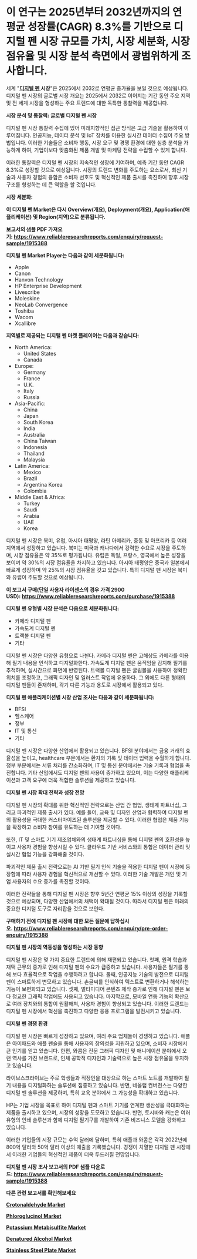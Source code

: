 <p><h1>이 연구는 2025년부터 2032년까지의 연평균 성장률(CAGR) 8.3%를 기반으로 디지털 펜 시장 규모를 가치, 시장 세분화, 시장 점유율 및 시장 분석 측면에서 광범위하게 조사합니다.</h1></p><p>세계 "<strong><a href="https://www.reliableresearchreports.com/digital-pens-r1915388?utm_campaign=106&utm_medium=8&utm_source=Github&utm_content=ia&utm_term=18032025&utm_id=digital-pens">디지털 펜&nbsp;</a></strong><strong>시장</strong>"은 2025에서 2032로 연평균 증가율을 보일 것으로 예상됩니다. 디지털 펜 시장의 글로벌 시장 개요는 2025에서 2032로 이어지는 기간 동안 주요 지역 및 전 세계 시장을 형성하는 주요 트렌드에 대한 독특한 통찰력을 제공합니다.</p>
<p><strong>시장 분석 및 통찰력: 글로벌 디지털 펜 시장</strong></p>
<p><p>디지털 펜 시장 통찰력 수집에 있어 미래지향적인 접근 방식은 고급 기술을 활용하여 이루어집니다. 인공지능, 데이터 분석 및 IoT 장치를 이용한 실시간 데이터 수집이 주요 방법입니다. 이러한 기술들은 소비자 행동, 시장 요구 및 경쟁 환경에 대한 심층 분석을 가능하게 하여, 기업이보다 맞춤화된 제품 개발 및 마케팅 전략을 수립할 수 있게 합니다. </p><p>이러한 통찰력은 디지털 펜 시장의 지속적인 성장에 기여하며, 예측 기간 동안 CAGR 8.3%로 성장할 것으로 예상됩니다. 시장의 트렌드 변화를 주도하는 요소로서, 최신 기술과 사용자 경험의 융합은 소비자 선호도 및 혁신적인 제품 출시를 촉진하여 향후 시장 구조를 형성하는 데 큰 역할을 할 것입니다.</p><a href="%7CAUTHORITHY_DOMAIN_URL%7C?utm_campaign=106&utm_medium=8&utm_source=Github&utm_content=ia&utm_term=18032025&utm_id=digital-pens"></a></p>
<p><strong>시장 세분화:</strong></p>
<p><strong>이 디지털 펜 Market은 다시 Overview(개요), Deployment(개요), Application(애플리케이션) 및 Region(지역)으로 분류됩니다.</strong></p>
<p><strong>보고서의 샘플 PDF 가져오기:&nbsp;<a href="https://www.reliableresearchreports.com/enquiry/request-sample/1915388?utm_campaign=106&utm_medium=8&utm_source=Github&utm_content=ia&utm_term=18032025&utm_id=digital-pens">https://www.reliableresearchreports.com/enquiry/request-sample/1915388</a></strong><strong></strong></p>
<p><strong>디지털 펜 Market Player는 다음과 같이 세분화됩니다:</strong></p>
<p><ul><li>Apple</li><li>Canon</li><li>Hanvon Technology</li><li>HP Enterprise Development</li><li>Livescribe</li><li>Moleskine</li><li>NeoLab Convergence</li><li>Toshiba</li><li>Wacom</li><li>Xcallibre</li></ul></p>
<p><strong>지역별로 제공되는 디지털 펜 마켓 플레이어는 다음과 같습니다:</strong></p>
<p><ul>
    <li>
        North America:
        <ul>
            <li>United States</li>
            <li>Canada</li>
        </ul>
    </li>
    <li>
        Europe:
        <ul>
            <li>Germany</li>
            <li>France</li>
            <li>U.K.</li>
            <li>Italy</li>
            <li>Russia</li>
        </ul>
    </li>
    <li>
        Asia-Pacific:
        <ul>
            <li>China</li>
            <li>Japan</li>
            <li>South Korea</li>
            <li>India</li>
            <li>Australia</li>
            <li>China Taiwan</li>
            <li>Indonesia</li>
            <li>Thailand</li>
            <li>Malaysia</li>
        </ul>
    </li>
    <li>
        Latin America:
        <ul>
            <li>Mexico</li>
            <li>Brazil</li>
            <li>Argentina Korea</li>
            <li>Colombia</li>
        </ul>
    </li>
    <li>
        Middle East & Africa:
        <ul>
            <li>Turkey</li>
            <li>Saudi</li>
            <li>Arabia</li>
            <li>UAE</li>
            <li>Korea</li>
        </ul>
    </li>
    </ul></p>
<p><p>디지털 펜 시장은 북미, 유럽, 아시아 태평양, 라틴 아메리카, 중동 및 아프리카 등 여러 지역에서 성장하고 있습니다. 북미는 미국과 캐나다에서 강력한 수요로 시장을 주도하며, 시장 점유율은 약 35%로 평가됩니다. 유럽은 독일, 프랑스, 영국에서 높은 성장을 보이며 약 30%의 시장 점유율을 차지하고 있습니다. 아시아 태평양은 중국과 일본에서 빠르게 성장하며 약 25%의 시장 점유율을 갖고 있습니다. 특히 디지털 펜 시장은 북미와 유럽이 주도할 것으로 예상됩니다.</p></p>
<p><strong>이 보고서 구매(단일 사용자 라이센스의 경우 가격 2900 USD):&nbsp;<a href="https://www.reliableresearchreports.com/purchase/1915388?utm_campaign=106&utm_medium=8&utm_source=Github&utm_content=ia&utm_term=18032025&utm_id=digital-pens">https://www.reliableresearchreports.com/purchase/1915388</a></strong></p>
<p><strong>디지털 펜 유형별 시장 분석은 다음으로 세분화됩니다:</strong></p>
<p><ul><li>카메라 디지털 펜</li><li>가속도계 디지털 펜</li><li>트랙볼 디지털 펜</li><li>기타</li></ul></p>
<p><p>디지털 펜 시장은 다양한 유형으로 나뉜다. 카메라 디지털 펜은 고해상도 카메라를 이용해 필기 내용을 인식하고 디지털화한다. 가속도계 디지털 펜은 움직임을 감지해 필기를 추적하며, 실시간으로 화면에 반영된다. 트랙볼 디지털 펜은 굴림볼을 사용하여 정확한 위치를 조정하고, 그래픽 디자인 및 일러스트 작업에 유용하다. 그 외에도 다른 형태의 디지털 펜들이 존재하며, 각기 다른 기능과 용도로 시장에서 활용되고 있다.</p></p>
<p><strong>디지털 펜 애플리케이션별 시장 산업 조사는 다음과 같이 세분화됩니다:</strong></p>
<p><ul><li>BFSI</li><li>헬스케어</li><li>정부</li><li>IT 및 통신</li><li>기타</li></ul></p>
<p><p>디지털 펜 시장은 다양한 산업에서 활용되고 있습니다. BFSI 분야에서는 금융 거래의 효율성을 높이고, healthcare 부문에서는 환자의 기록 및 데이터 입력을 수월하게 합니다. 정부 부문에서는 서류 처리를 간소화하며, IT 및 통신 분야에서는 기술 기록과 협업을 촉진합니다. 기타 산업에서도 디지털 펜의 사용이 증가하고 있으며, 이는 다양한 애플리케이션과 고객 요구에 더욱 적합한 솔루션을 제공하고 있습니다.</p></p>
<p><strong>디지털 펜 시장 확대 전략과 성장 전망</strong></p>
<p><p>디지털 펜 시장의 확대를 위한 혁신적인 전략으로는 산업 간 협업, 생태계 파트너십, 그리고 파괴적인 제품 출시가 있다. 예를 들어, 교육 및 디자인 산업과 협력하여 디지털 펜의 활용성을 극대한 커스터마이즈된 솔루션을 제공할 수 있다. 이러한 협업은 제품 기능을 확장하고 소비자 참여를 유도하는 데 기여할 것이다.</p><p>또한, IT 및 스마트 기기 제조업체와의 생태계 파트너십을 통해 디지털 펜의 호환성을 높이고 사용자 경험을 향상시킬 수 있다. 클라우드 기반 서비스와의 통합은 데이터 관리 및 실시간 협업 기능을 강화해줄 것이다.</p><p>파괴적인 제품 출시 전략으로는 AI 기반 필기 인식 기술을 적용한 디지털 펜이 시장에 등장함에 따라 사용자 경험을 혁신적으로 개선할 수 있다. 이러한 기술 개발은 개인 및 기업 사용자의 수요 증가를 촉진할 것이다.</p><p>이러한 전략들을 통해 디지털 펜 시장은 향후 5년간 연평균 15% 이상의 성장을 기록할 것으로 예상되며, 다양한 산업에서의 채택이 확대될 것이다. 따라서 디지털 펜은 미래의 중요한 디지털 도구로 자리잡을 것으로 보인다.</p></p>
<p><strong>구매하기 전에 디지털 펜 시장에 대한 모든 질문에 답하십시오.&nbsp;<a href="https://www.reliableresearchreports.com/enquiry/pre-order-enquiry/1915388?utm_campaign=106&utm_medium=8&utm_source=Github&utm_content=ia&utm_term=18032025&utm_id=digital-pens">https://www.reliableresearchreports.com/enquiry/pre-order-enquiry/1915388</a></strong><strong></strong></p>
<p><strong>디지털 펜 시장의 역동성을 형성하는 시장 동향</strong></p>
<p><p>디지털 펜 시장은 몇 가지 중요한 트렌드에 의해 재편되고 있습니다. 첫째, 원격 학습과 재택 근무의 증가로 인해 디지털 펜의 수요가 급증하고 있습니다. 사용자들은 필기를 통해 보다 효율적으로 작업을 수행하려고 합니다. 둘째, 인공지능 기술의 발전으로 디지털 펜이 스마트하게 변모하고 있습니다. 손글씨를 인식하여 텍스트로 변환하거나 해석하는 기능이 보편화되고 있습니다. 셋째, 멀티미디어 콘텐츠 제작 증가로 인해 디지털 펜은 보다 정교한 그래픽 작업에도 사용되고 있습니다. 마지막으로, 모바일 연동 기능의 확산으로 여러 장치와의 통합이 원활해져, 사용자 경험이 향상되고 있습니다. 이러한 트렌드는 디지털 펜 시장에서 혁신을 촉진하고 다양한 응용 프로그램을 발전시키고 있습니다.</p></p>
<p><strong>디지털 펜 경쟁 환경</strong></p>
<p><p>디지털 펜 시장은 빠르게 성장하고 있으며, 여러 주요 업체들이 경쟁하고 있습니다. 애플은 아이패드와 애플 펜슬을 통해 사용자의 창의성을 지원하고 있으며, 소비자 시장에서 큰 인기를 얻고 있습니다. 한편, 와콤은 전문 그래픽 디자인 및 애니메이션 분야에서 오랜 역사를 가진 브랜드로, 인체 공학적 디자인과 기술력으로 높은 시장 점유율을 유지하고 있습니다.</p><p>라이브스크라이브는 주로 학생들과 직장인을 대상으로 하는 스마트 노트를 개발하여 필기 내용을 디지털화하는 솔루션에 집중하고 있습니다. 반면, 네올랩 컨버전스는 다양한 디지털 펜 솔루션을 제공하며, 특히 교육 분야에서 그 가능성을 확대하고 있습니다.</p><p>HP는 기업 시장을 목표로 하여 디지털 펜과 스마트 기기를 연계한 생산성을 극대화하는 제품을 출시하고 있으며, 시장의 성장을 도모하고 있습니다. 반면, 토시바와 캐논은 여러 유형의 인쇄 솔루션과 함께 디지털 필기구를 개발하여 기존 비즈니스 모델을 강화하고 있습니다.</p><p>이러한 기업들의 시장 규모는 수억 달러에 달하며, 특히 애플과 와콤은 각각 2022년에 800억 달러와 50억 달러 이상의 매출을 기록했습니다. 경쟁이 치열한 디지털 펜 시장에서 이러한 기업들의 혁신적인 제품이 더욱 두드러질 전망입니다.</p></p>
<p><strong>디지털 펜 시장 조사 보고서의 PDF 샘플 다운로드:&nbsp;<a href="https://www.reliableresearchreports.com/enquiry/request-sample/1915388?utm_campaign=106&utm_medium=8&utm_source=Github&utm_content=ia&utm_term=18032025&utm_id=digital-pens">https://www.reliableresearchreports.com/enquiry/request-sample/1915388</a></strong></p>
<p><strong></strong></p>
<p><strong></strong></p>
<p><strong></strong></p>
<p><strong></strong></p>
<p><strong>다른 관련 보고서를 확인해보세요</strong></p>
<p><strong><p><a href="https://github.com/jugutstam/Market-Research-Report-List-1/blob/main/crotonaldehyde-market.md?utm_campaign=106&utm_medium=8&utm_source=Github&utm_content=ia&utm_term=18032025&utm_id=digital-pens">Crotonaldehyde Market</a></p><p><a href="https://github.com/siertnamba7u/Market-Research-Report-List-1/blob/main/phloroglucinol-market.md?utm_campaign=106&utm_medium=8&utm_source=Github&utm_content=ia&utm_term=18032025&utm_id=digital-pens">Phloroglucinol Market</a></p><p><a href="https://github.com/zakkistuey/Market-Research-Report-List-1/blob/main/potassium-metabisulfite-market.md?utm_campaign=106&utm_medium=8&utm_source=Github&utm_content=ia&utm_term=18032025&utm_id=digital-pens">Potassium Metabisulfite Market</a></p><p><a href="https://github.com/reahmmunises/Market-Research-Report-List-1/blob/main/denatured-alcohol-market.md?utm_campaign=106&utm_medium=8&utm_source=Github&utm_content=ia&utm_term=18032025&utm_id=digital-pens">Denatured Alcohol Market</a></p><p><a href="https://github.com/pilukypalis/Market-Research-Report-List-1/blob/main/stainless-steel-plate-market.md?utm_campaign=106&utm_medium=8&utm_source=Github&utm_content=ia&utm_term=18032025&utm_id=digital-pens">Stainless Steel Plate Market</a></p></strong></p>